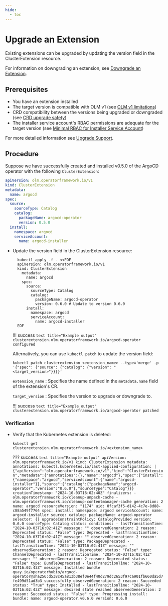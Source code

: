 ```yaml
---
hide:
  - toc
---
```


# Upgrade an Extension

Existing extensions can be upgraded by updating the version field in the ClusterExtension resource.

For information on downgrading an extension, see [Downgrade an Extension](downgrade-extension.md).

## Prerequisites

* You have an extension installed
* The target version is compatible with OLM v1 (see [OLM v1 limitations](../project/olmv1_limitations.md))
* CRD compatibility between the versions being upgraded or downgraded (see [CRD upgrade safety](../concepts/crd-upgrade-safety.md))
* The installer service account's RBAC permissions are adequate for the target version (see [Minimal RBAC for Installer Service Account](../howto/derive-service-account.md))

For more detailed information see [Upgrade Support](../concepts/upgrade-support.md).

## Procedure

Suppose we have successfully created and installed v0.5.0 of the ArgoCD operator with the following `ClusterExtension`:

``` yaml title="Example CR"
apiVersion: olm.operatorframework.io/v1
kind: ClusterExtension
metadata:
  name: argocd
spec:
  source:
    sourceType: Catalog
    catalog:
      packageName: argocd-operator
      version: 0.5.0
  install:
    namespace: argocd
    serviceAccount:
      name: argocd-installer
```

* Update the version field in the ClusterExtension resource:

    ``` terminal
      kubectl apply -f - <<EOF
      apiVersion: olm.operatorframework.io/v1
      kind: ClusterExtension
        metadata:
          name: argocd
        spec:
          source:
            sourceType: Catalog
            catalog:
              packageName: argocd-operator
              version: 0.6.0 # Update to version 0.6.0
          install:
            namespace: argocd
            serviceAccount:
              name: argocd-installer
      EOF
    ```

    !!! success
        ``` text title="Example output"
        clusterextension.olm.operatorframework.io/argocd-operator configured
        ```

    Alternatively, you can use `kubectl patch` to update the version field:

    ``` terminal
    kubectl patch clusterextension <extension_name> --type='merge' -p '{"spec": {"source": {"catalog": {"version": "<target_version>"}}}}'
    ```

    `extension_name`
    : Specifies the name defined in the `metadata.name` field of the extension's CR.

    `target_version`
    : Specifies the version to upgrade or downgrade to.

    !!! success
        ``` text title="Example output"
        clusterextension.olm.operatorframework.io/argocd-operator patched
        ```

### Verification

* Verify that the Kubernetes extension is deleted:

    ``` terminal
    kubectl get clusterextension.olm.operatorframework.io/<extension_name>
    ```

    ??? success
        ``` text title="Example output"
          apiVersion: olm.operatorframework.io/v1
          kind: ClusterExtension
          metadata:
          annotations:
              kubectl.kubernetes.io/last-applied-configuration: |
              {"apiVersion":"olm.operatorframework.io/v1","kind":"ClusterExtension","metadata":{"annotations":{},"name":"argocd"},"spec":{"install":{"namespace":"argocd","serviceAccount":{"name":"argocd-installer"}},"source":{"catalog":{"packageName":"argocd-operator","version":"0.6.0"},"sourceType":"Catalog"}}}
          creationTimestamp: "2024-10-03T16:02:40Z"
          finalizers:
          - olm.operatorframework.io/cleanup-unpack-cache
          - olm.operatorframework.io/cleanup-contentmanager-cache
          generation: 2
          name: argocd
          resourceVersion: "1174"
          uid: 0fcaf3f5-d142-4c7e-8d88-c88a549f7764
          spec:
          install:
              namespace: argocd
              serviceAccount:
              name: argocd-installer
          source:
              catalog:
              packageName: argocd-operator
              selector: {}
              upgradeConstraintPolicy: CatalogProvided
              version: 0.6.0
              sourceType: Catalog
          status:
          conditions:
          - lastTransitionTime: "2024-10-03T16:02:41Z"
              message: ""
              observedGeneration: 2
              reason: Deprecated
              status: "False"
              type: Deprecated
          - lastTransitionTime: "2024-10-03T16:02:41Z"
              message: ""
              observedGeneration: 2
              reason: Deprecated
              status: "False"
              type: PackageDeprecated
          - lastTransitionTime: "2024-10-03T16:02:41Z"
              message: ""
              observedGeneration: 2
              reason: Deprecated
              status: "False"
              type: ChannelDeprecated
          - lastTransitionTime: "2024-10-03T16:02:41Z"
              message: ""
              observedGeneration: 2
              reason: Deprecated
              status: "False"
              type: BundleDeprecated
          - lastTransitionTime: "2024-10-03T16:02:43Z"
              message: Installed bundle quay.io/operatorhubio/argocd-operator@sha256:d538c45a813b38ef0e44f40d279dc2653f97ca901fb660da5d7fe499d51ad3b3
              successfully
              observedGeneration: 2
              reason: Succeeded
              status: "True"
              type: Installed
          - lastTransitionTime: "2024-10-03T16:02:43Z"
              message: desired state reached
              observedGeneration: 2
              reason: Succeeded
              status: "False"
              type: Progressing
          install:
              bundle:
              name: argocd-operator.v0.6.0
              version: 0.6.0
        ```
